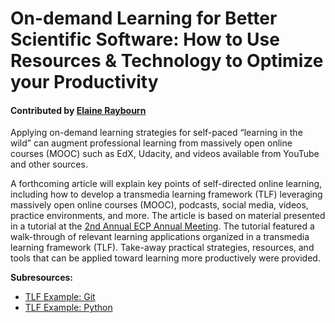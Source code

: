 # On-demand Learning for Better Scientific Software: How to Use Resources & Technology to Optimize your Productivity 

#### Contributed by [Elaine Raybourn](https://github.com/elaineraybourn "Elaine Raybourn")

Applying on-demand learning strategies for self-paced “learning in the wild” can augment professional learning from massively open online courses (MOOC) such as EdX, Udacity, and videos available from YouTube and other sources. 

A forthcoming article will explain key points of self-directed online learning, including how to develop a transmedia learning framework (TLF) leveraging massively open online courses (MOOC), podcasts, social media, videos, practice environments, and more. The article is based on material presented in a tutorial at the [2nd Annual ECP Annual Meeting](https://www.ecpannualmeeting.com).  The tutorial featured a walk-through of relevant learning applications organized in a transmedia learning framework (TLF). Take-away practical strategies, resources, and tools that can be applied toward learning more productively were provided.

**Subresources:**
- [TLF Example: Git](OnlineLearningTLF.Git.md)
- [TLF Example: Python](OnlineLearningTLF.Python.md)

<!---
Publish: yes
Categories: skills
Topics: online learning
Tags: bssw-article
Level: 2
Prerequisites: default
Aggregate: base
--->
